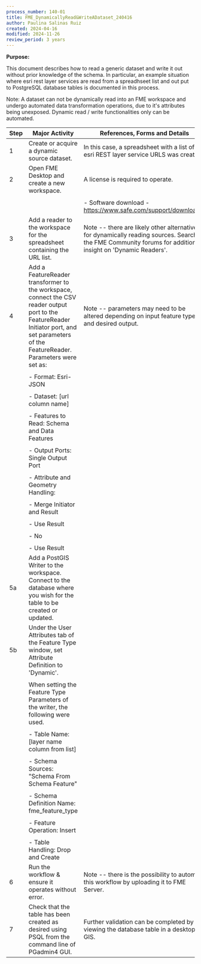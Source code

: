 ```yaml
---
process_number: 140-01
title: FME_DynamicallyRead&WriteADataset_240416
author: Paulina Salinas Ruiz
created: 2024-04-16
modified: 2024-11-26
review_period: 3 years
---
```


**Purpose:**



This document describes how to read a generic dataset and write it out without prior knowledge of the schema. In particular, an example situation where esri rest layer services are read from a spreadhseet list and out put to PostgreSQL database tables is documented in this process.



Note: A dataset can not be dynamically read into an FME workspace and undergo automated data transformation operations, due to it's attributes being unexposed. Dynamic read / write functionalities only can be automated.



| **Step** | **Major Activity** | **References, Forms and Details** |
| -------- | ------------------ | --------------------------------- |
| 1 | Create or acquire a dynamic source dataset. | In this case, a spreadsheet with a list of esri REST layer service URLS was created. |
| 2 | Open FME Desktop and create a new workspace. | A license is required to operate. |
|  |  |  |
|  |  | \- Software download - https://www.safe.com/support/downloads/ |
| 3 | Add a reader to the workspace for the spreadsheet containing the URL list. | Note -- there are likely other alternatives for dynamically reading sources. Search the FME Community forums for additional insight on 'Dynamic Readers'. |
| 4 | Add a FeatureReader transformer to the workspace, connect the CSV reader output port to the FeatureReader Initiator port, and set parameters of the FeatureReader. Parameters were set as: | Note -- parameters may need to be altered depending on input feature type and desired output. |
|  |  |  |
|  | - Format: Esri-JSON |  |
|  |  |  |
|  | - Dataset: \[url column name\] |  |
|  |  |  |
|  | - Features to Read: Schema and Data Features |  |
|  |  |  |
|  | - Output Ports: Single Output Port |  |
|  |  |  |
|  | - Attribute and Geometry Handling: |  |
|  |  |  |
|  | - Merge Initiator and Result |  |
|  |  |  |
|  | - Use Result |  |
|  |  |  |
|  | - No |  |
|  |  |  |
|  | - Use Result |  |
| 5a | Add a PostGIS Writer to the workspace. Connect to the database where you wish for the table to be created or updated. |  |
| 5b | Under the User Attributes tab of the Feature Type window, set Attribute Definition to 'Dynamic'. |  |
|  |  |  |
|  | When setting the Feature Type Parameters of the writer, the following were used. |  |
|  |  |  |
|  | - Table Name: \[layer name column from list\] |  |
|  |  |  |
|  | - Schema Sources: "Schema From Schema Feature" |  |
|  |  |  |
|  | - Schema Definition Name: fme_feature_type |  |
|  |  |  |
|  | - Feature Operation: Insert |  |
|  |  |  |
|  | - Table Handling: Drop and Create |  |
| 6 | Run the workflow & ensure it operates without error. | Note -- there is the possibility to automate this workflow by uploading it to FME Server. |
| 7 | Check that the table has been created as desired using PSQL from the command line of PGadmin4 GUI. | Further validation can be completed by viewing the database table in a desktop GIS. |

